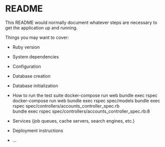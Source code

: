 # README

This README would normally document whatever steps are necessary to get the
application up and running.

Things you may want to cover:

* Ruby version

* System dependencies

* Configuration

* Database creation

* Database initialization

* How to run the test suite
docker-compose run web bundle exec rspec
docker-compose run web bundle exec rspec spec/models
bundle exec rspec spec/controllers/accounts_controller_spec.rb  
bundle exec rspec spec/controllers/accounts_controller_spec.rb:8

* Services (job queues, cache servers, search engines, etc.)

* Deployment instructions

* ...
